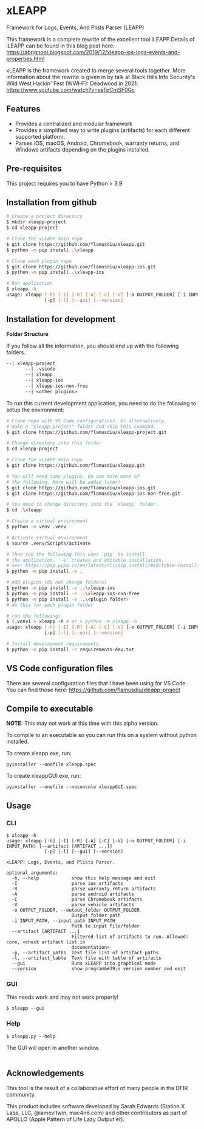 # xLEAPP

Framework for Logs, Events, And Plists Parser (LEAPP)

This framework is a complete rewrite of the excellent tool iLEAPP.Details of iLEAPP can be found in this blog post here: https://abrignoni.blogspot.com/2019/12/xleapp-ios-logs-events-and-properties.html

xLEAPP is the framework created to merge several tools together. More information about the rewrite is given in by talk at Black Hills Info Security's Wild West Hackin' Fest (WWHF): Deadwood in 2021: https://www.youtube.com/watch?v=seTpCmSF0Gc

## Features

* Provides a centralized and modular framework
* Provides a simplified way to write plugins (artifacts) for each different supported platform.
* Parses iOS, macOS, Android, Chromebook, warranty returns, and Windows artifacts depending on the plugins installed.

## Pre-requisites

This project requires you to have Python > 3.9

## Installation from github

```bash
# Create a project directory
$ mkdir xleapp-project
$ cd xleapp-project

# Clone the xLEAPP main repo
$ git clone https://github.com/flamusdiu/xleapp.git
$ python -m pip install .\xleapp

# Clone each plugin repo
$ git clone https://github.com/flamusdiu/xleapp-ios.git
$ python -m pip install .\xleapp-ios

# Run application
$ xleapp -h
usage: xleapp [-h] [-I] [-R] [-A] [-C] [-V] [-o OUTPUT_FOLDER] [-i INPUT_PATH] [--artifact [ARTIFACT ...]]
              [-p] [-l] [--gui] [--version]
```

## Installation for development

**Folder Structure**

If you follow all the information, you should end up with the following folders.

```txt
--| xleapp-project
       --| .vscode
       --| xleapp
       --| xleapp-ios
       --| xleapp-ios-non-free
       --| <other plugins>
```

To run this current development application, you need to do the following to setup the environment:

```bash
# Clone repo with VS Code configurations. Or alternatively,
# make a "xleapp-project" folder and skip this command.
$ git clone https://github.com/flamusdiu/xleapp-project.git

# Change directory into this folder
$ cd xleapp-project

# Clone the xLEAPP main repo
$ git clone https://github.com/flamusdiu/xleapp.git

# You will need some plugins. Do one more more of 
# the following. More will be added later!
$ git clone https://github.com/flamusdiu/xleapp-ios.git
$ git clone https://github.com/flamusdiu/xleapp-ios-non-free.git

# You need to change directory into the `xleapp` folder.
$ cd .\xleapp

# Create a virtual environment
$ python -m venv .venv

# Activate virtual environment
$ source .venv/Scripts/activate

# Then run the following This uses `pip` to install 
# the application. `-e` creates and editable installation. 
# See: https://pip.pypa.io/en/latest/cli/pip_install/#editable-installs on how this works.
$ python -m pip install -e .

# Add plugins (do not change folders)
$ python -m pip install -e ..\xleapp-ios
$ python -m pip install -e ..\xleapp-ios-non-free
$ python -m pip install -e ..\<plugin folder>
# do this for each plugin folder

# run the following:
$ (.venv) > xleapp -h # or > python -m xleapp -h
usage: xleapp [-h] [-I] [-R] [-A] [-C] [-V] [-o OUTPUT_FOLDER] [-i INPUT_PATH] [--artifact [ARTIFACT ...]]
              [-p] [-l] [--gui] [--version]

# Install development requirements
$ python -m pip install -r requirements-dev.txt

```

## VS Code configuration files

There are several configuration files that I have been using for VS Code. You can find those here: https://github.com/flamusdiu/xleapp-project


## Compile to executable

**NOTE:** This may not work at this time with this alpha version. 

To compile to an executable so you can run this on a system without python installed.

To create xleapp.exe, run:

```
pyinstaller --onefile xleapp.spec
````

To create xleappGUI.exe, run:

```
pyinstaller --onefile --noconsole xleappGUI.spec
```

## Usage

### CLI

```
$ xleapp -h
usage: xleapp [-h] [-I] [-R] [-A] [-C] [-V] [-o OUTPUT_FOLDER] [-i INPUT_PATH] [--artifact [ARTIFACT ...]]
              [-p] [-l] [--gui] [--version]

xLEAPP: Logs, Events, and Plists Parser.

optional arguments:
  -h, --help            show this help message and exit
  -I                    parse ios artifacts
  -R                    parse warranty return artifacts
  -A                    parse android artifacts
  -C                    parse Chromebook artifacts
  -V                    parse vehicle artifacts
  -o OUTPUT_FOLDER, --output_folder OUTPUT_FOLDER
                        Output folder path
  -i INPUT_PATH, --input_path INPUT_PATH
                        Path to input file/folder
  --artifact [ARTIFACT ...]
                        Filtered list of artifacts to run. Allowed: core, <check artifact list in
                        documentation>
  -p, --artifact_paths  Text file list of artifact paths
  -l, --artifact_table  Text file with table of artifacts
  --gui                 Runs xLEAPP into graphical mode
  --version             show program&#39;s version number and exit

```

### GUI

This needs work and may not work properly!

```
$ xleapp --gui 
```

### Help

```
$ xleapp.py --help
```

The GUI will open in another window.  <br><br>


## Acknowledgements

This tool is the result of a collaborative effort of many people in the DFIR community.

This product includes software developed by Sarah Edwards (Station X Labs, LLC, @iamevltwin, mac4n6.com) and other contributors as part of APOLLO (Apple Pattern of Life Lazy Output'er).
